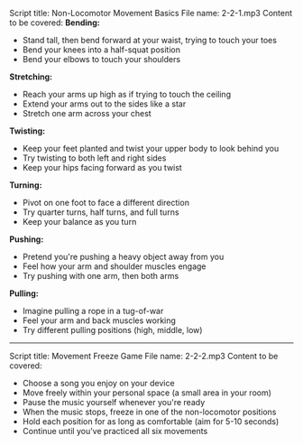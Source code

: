 Script title: Non-Locomotor Movement Basics
File name: 2-2-1.mp3
Content to be covered:
**Bending:**
- Stand tall, then bend forward at your waist, trying to touch your toes
- Bend your knees into a half-squat position
- Bend your elbows to touch your shoulders

**Stretching:**
- Reach your arms up high as if trying to touch the ceiling
- Extend your arms out to the sides like a star
- Stretch one arm across your chest

**Twisting:**
- Keep your feet planted and twist your upper body to look behind you
- Try twisting to both left and right sides
- Keep your hips facing forward as you twist

**Turning:**
- Pivot on one foot to face a different direction
- Try quarter turns, half turns, and full turns
- Keep your balance as you turn

**Pushing:**
- Pretend you're pushing a heavy object away from you
- Feel how your arm and shoulder muscles engage
- Try pushing with one arm, then both arms

**Pulling:**
- Imagine pulling a rope in a tug-of-war
- Feel your arm and back muscles working
- Try different pulling positions (high, middle, low)

---

Script title: Movement Freeze Game
File name: 2-2-2.mp3
Content to be covered:
- Choose a song you enjoy on your device
- Move freely within your personal space (a small area in your room)
- Pause the music yourself whenever you're ready
- When the music stops, freeze in one of the non-locomotor positions
- Hold each position for as long as comfortable (aim for 5-10 seconds)
- Continue until you've practiced all six movements